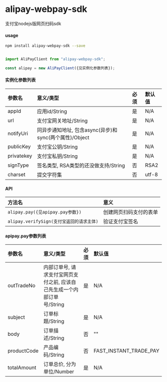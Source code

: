 # alipay-webpay-sdk

支付宝nodejs版网页扫码sdk

#### usage


```bash
npm install alipay-webpay-sdk --save

```

```javascript

import AliPayClient from "alipay-webpay-sdk";

const alipay = new AliPayClient({见实例化参数列表});

```

#### 实例化参数列表

| 参数名        | 意义/类型         | 必须           | 默认值 |
|:-------------|:-------------|:------------- |:-------------|
| appId | 应用id/String | 是 | N/A |
| url | 支付宝网关地址/String | 是 | N/A |
| notifyUri | 同异步通知地址, 包含async(异步)和sync(两个属性)/Object | 是 | N/A |
| publicKey | 支付宝公钥/String | 是 | N/A |
| privatekey | 支付宝私钥/String | 是 | N/A |
| signType | 签名类型, RSA类型的还没做支持/String | 否 | RSA2 |
| charset | 提交字符集 | 否 | utf-8 |


#### API

| 方法名        | 意义           |
|:------------- |:-------------|
| `alipay.pay({见apipay.pay参数})`  | 创建网页扫码支付的表单 |
| `alipay.verifySign(支付宝返回的请求主体)` | 验证支付宝签名 |


#### apipay.pay参数列表

| 参数名        | 意义/类型         | 必须           | 默认值 |
|:------------- |:-------------|:------------- |:-------------|
| outTradeNo | 内部订单号, 请求支付宝网页支付之前, 应该自己先生成一个内部订单号/String | 是 | N/A |
| subject | 订单标题/String | 是 | N/A |
| body | 订单描述/String | 否 | "" |
| productCode | 产品编码/String | 否 | FAST_INSTANT_TRADE_PAY |
| totalAmount | 订单总价, 分为单位/Number | 是 | N/A |



